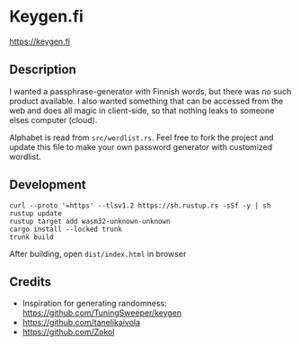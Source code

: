 # Keygen.fi

https://keygen.fi

## Description

I wanted a passphrase-generator with Finnish words, but there was no such product available. I also wanted something that can be accessed from the web and does all magic in client-side, so that nothing leaks to someone elses computer (cloud).

Alphabet is read from `src/wordlist.rs`. Feel free to fork the project and update this file to make your own password generator with customized wordlist.

## Development

```
curl --proto '=https' --tlsv1.2 https://sh.rustup.rs -sSf -y | sh
rustup update
rustup target add wasm32-unknown-unknown
cargo install --locked trunk
trunk build
```

After building, open `dist/index.html` in browser

## Credits

* Inspiration for generating randomness: https://github.com/TuningSweeper/keygen
* https://github.com/tanelikaivola
* https://github.com/Zokol
